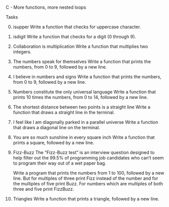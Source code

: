 C - More functions, more nested loops

Tasks

0. isupper
	Write a function that checks for uppercase character.

1. isdigit
	Write a function that checks for a digit (0 through 9).

2. Collaboration is multiplication
	Write a function that multiplies two integers.

3. The numbers speak for themselves
	Write a function that prints the numbers, from 0 to 9, followed by a new line.

4. I believe in numbers and signs
	Write a function that prints the numbers, from 0 to 9, followed by a new line.

5. Numbers constitute the only universal language
	Write a function that prints 10 times the numbers, from 0 to 14, followed by a new line.

6. The shortest distance between two points is a straight line
	Write a function that draws a straight line in the terminal.

7. I feel like I am diagonally parked in a parallel universe
	Write a function that draws a diagonal line on the terminal.

8. You are so much sunshine in every square inch
	Write a function that prints a square, followed by a new line.

9. Fizz-Buzz
	The “Fizz-Buzz test” is an interview question designed to help filter out the 99.5% of programming job candidates who can’t seem to program their way out of a wet paper bag.

	Write a program that prints the numbers from 1 to 100, followed by a new line. But for multiples of three print Fizz instead of the number and for the multiples of five print Buzz. For numbers which are multiples of both three and five print FizzBuzz.

10. Triangles
	Write a function that prints a triangle, followed by a new line.
